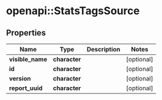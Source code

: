 # openapi::StatsTagsSource


## Properties
Name | Type | Description | Notes
------------ | ------------- | ------------- | -------------
**visible_name** | **character** |  | [optional] 
**id** | **character** |  | [optional] 
**version** | **character** |  | [optional] 
**report_uuid** | **character** |  | [optional] 


